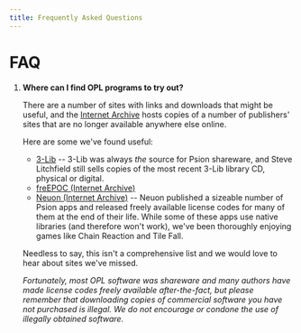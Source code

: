 ```yaml
---
title: Frequently Asked Questions
---
```


# FAQ

1. **Where can I find OPL programs to try out?**

   There are a number of sites with links and downloads that might be useful, and the [Internet Archive](https://archive.org) hosts copies of a number of publishers' sites that are no longer available anywhere else online.

   Here are some we've found useful:

   - [3-Lib](https://stevelitchfield.com/cdrom.htm) -- 3-Lib was always _the_ source for Psion shareware, and Steve Litchfield still sells copies of the most recent 3-Lib library CD, physical or digital.
   - [freEPOC (Internet Archive)](https://web.archive.org/web/20010517001827/http://www.freepoc.org/downloads.htm)
   - [Neuon (Internet Archive)](https://web.archive.org/web/20141011212633/http://neuon.com/downloads/) -- Neuon published a sizeable number of Psion apps and released freely available license codes for many of them at the end of their life. While some of these apps use native libraries (and therefore won't work), we've been thoroughly enjoying games like Chain Reaction and Tile Fall.

   Needless to say, this isn't a comprehensive list and we would love to hear about sites we've missed.

   _Fortunately, most OPL software was shareware and many authors have made license codes freely available after-the-fact, but please remember that downloading copies of commercial software you have not purchased is illegal. We do not encourage or condone the use of illegally obtained software._
